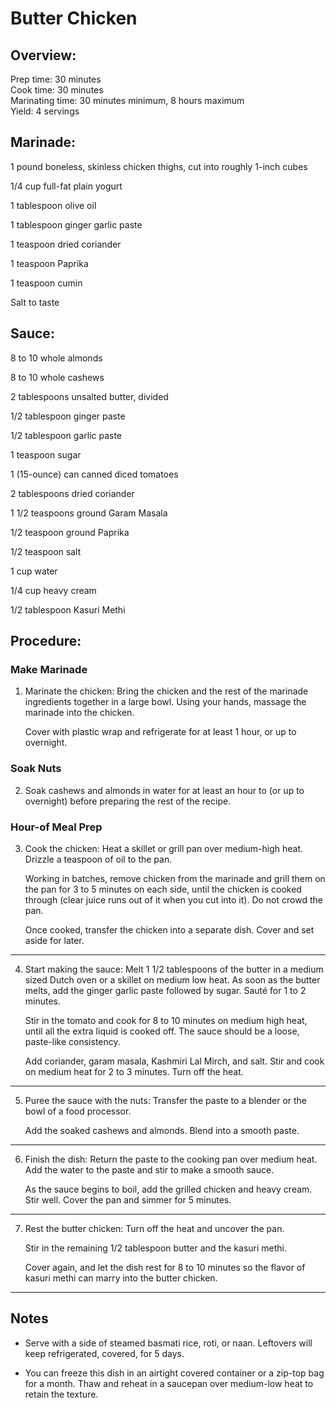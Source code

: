 # Butter Chicken

## Overview:

Prep time: 30 minutes<br>
Cook time: 30 minutes<br>
Marinating time: 30 minutes minimum, 8 hours maximum<br>
Yield: 4 servings<br>

## Marinade:

1 pound boneless, skinless chicken thighs, cut into roughly 1-inch cubes<br>

1/4 cup full-fat plain yogurt<br>

1 tablespoon olive oil<br>

1 tablespoon ginger garlic paste<br>

1 teaspoon dried coriander<br>

1 teaspoon Paprika<br>

1 teaspoon cumin<br>

Salt to taste<br>

## Sauce:


8 to 10 whole almonds<br>

8 to 10 whole cashews<br>

2 tablespoons unsalted butter, divided<br>

1/2 tablespoon ginger paste<br>

1/2 tablespoon garlic paste<br>

1 teaspoon sugar<br>

1 (15-ounce) can canned diced tomatoes<br>

2 tablespoons dried coriander<br>

1 1/2 teaspoons ground Garam Masala<br>

1/2 teaspoon ground Paprika<br>

1/2 teaspoon salt<br>

1 cup water<br>

1/4 cup heavy cream<br>

1/2 tablespoon Kasuri Methi<br>

## Procedure:

### Make Marinade
1. Marinate the chicken: Bring the chicken and the rest of the marinade ingredients together in a large bowl. Using your hands, massage the marinade into the chicken.

    Cover with plastic wrap and refrigerate for at least 1 hour, or up to overnight.

### Soak Nuts
2. Soak cashews and almonds in water for at least an hour to (or up to overnight) before preparing the rest of the recipe.

### Hour-of Meal Prep
3. Cook the chicken: Heat a skillet or grill pan over medium-high heat. Drizzle a teaspoon of oil to the pan.

    Working in batches, remove chicken from the marinade and grill them on the pan for 3 to 5 minutes on each side, until the chicken is cooked through (clear juice runs out of it when you cut into it). Do not crowd the pan.

    Once cooked, transfer the chicken into a separate dish. Cover and set aside for later.
---
4. Start making the sauce: Melt 1 1/2 tablespoons of the butter in a medium sized Dutch oven or a skillet on medium low heat. As soon as the butter melts, add the ginger garlic paste followed by sugar. Sauté for 1 to 2 minutes.

    Stir in the tomato and cook for 8 to 10 minutes on medium high heat, until all the extra liquid is cooked off. The sauce should be a loose, paste-like consistency.

    Add coriander, garam masala, Kashmiri Lal Mirch, and salt. Stir and cook on medium heat for 2 to 3 minutes. Turn off the heat.
---
5. Puree the sauce with the nuts: Transfer the paste to a blender or the bowl of a food processor.

    Add the soaked cashews and almonds. Blend into a smooth paste.
---

6. Finish the dish: Return the paste to the cooking pan over medium heat. Add the water to the paste and stir to make a smooth sauce.

    As the sauce begins to boil, add the grilled chicken and heavy cream. Stir well. Cover the pan and simmer for 5 minutes.
---
7. Rest the butter chicken: Turn off the heat and uncover the pan.

    Stir in the remaining 1/2 tablespoon butter and the kasuri methi.

    Cover again, and let the dish rest for 8 to 10 minutes so the flavor of kasuri methi can marry into the butter chicken.
---

## Notes

- Serve with a side of steamed basmati rice, roti, or naan. Leftovers will keep refrigerated, covered, for 5 days.

- You can freeze this dish in an airtight covered container or a zip-top bag for a month. Thaw and reheat in a saucepan over medium-low heat to retain the texture.

